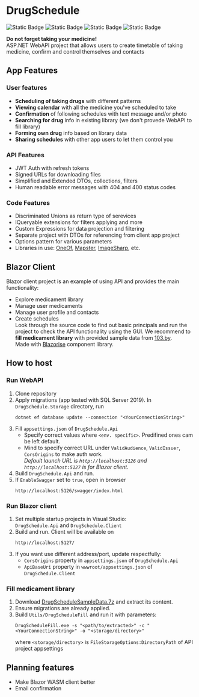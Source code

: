# DrugSchedule
![Static Badge](https://img.shields.io/badge/.NET%208-blue?style=for-the-badge)
![Static Badge](https://img.shields.io/badge/EF%20Core-8A2BE2?style=for-the-badge)
![Static Badge](https://img.shields.io/badge/SQL%20Server-d38712?style=for-the-badge)
![Static Badge](https://img.shields.io/badge/Blazor_WASM-592c8c?style=for-the-badge)    
     
**Do not forget taking your medicine!**    
ASP.NET WebAPI project that allows users to create timetable of taking medicine, confirm and control themselves and contacts     
    
## App Features
### User features
- **Scheduling of taking drugs** with different patterns
- **Viewing calendar** with all the medicine you've scheduled to take 
- **Confirmation** of following schedules with text message and/or photo 
- **Searching for drug** info in existing library (we don't provede WebAPI to fill library)
- **Forming own drug** info based on library data
- **Sharing schedules** with other app users to let them control you

### API Features
- JWT Auth with refresh tokens
- Signed URLs for downloading files
- Simplified and Extended DTOs, collections, filters
- Human readable error messages with 404 and 400 status codes

### Code Features
- Discriminated Unions as return type of serevices
- IQueryable extensions for filters applying and more
- Custom Expressions for data projection and filtering
- Separate project with DTOs for referencing from client app project
- Options pattern for various parameters
- Libraries in use: [OneOf](https://github.com/mcintyre321/OneOf), [Mapster](https://github.com/MapsterMapper/Mapster), [ImageSharp](https://github.com/SixLabors/ImageSharp), etc.     
     
## Blazor Client
Blazor client project is an example of using API and provides the main functionality:
- Explore medicament library
- Manage user medicaments
- Manage user profile and contacts
- Create schedules     
Look through the source code to find out basic principals and run the project to check the API functionality using the GUI. We recommend to **fill medicament library** with provided sample data from [103.by](https://apteka.103.by/).    
Made with [Blazorise](https://github.com/Megabit/Blazorise) component library.     
     
     
## How to host
### Run WebAPI
1. Clone repository
1. Apply migrations (app tested with SQL Server 2019). In `DrugSchedule.Storage` directory, run
   ```
   dotnet ef database update --connection "<YourConnectionString>"
   ```
1. Fill `appsettings.json` of `DrugSchedule.Api`
   - Specify correct values where `<env. specific>`. Predifined ones cam be left default.    
   - Mind to specify correct URL under `ValidAudience`, `ValidIssuer`, `CorsOrigins` to make auth work.    
     *Default launch URL is `http://localhost:5126` and `http://localhost:5127` is for Blazor client.* 
1. Build `DrugSchedule.Api` and run.   
1. If `EnableSwagger` set to `true`, open in browser
   ```
   http://localhost:5126/swagger/index.html
   ```
        
### Run Blazor client
1. Set multiple startup projects in Visual Studio:    
   `DrugSchedule.Api` and `DrugSchedule.Client`
1. Build and run. Client will be available on
   ```
   http://localhost:5127/
   ```
1. If you want use different address/port, update respectfully:
   - `CorsOrigins` property in `appsettings.json` of `DrugSchedule.Api`
   - `ApiBaseUri` property in `wwwroot/appsettings.json` of `DrugSchedule.Client`
        
### Fill medicament library
1. Download [DrugScheduleSampleData.7z](https://www.mediafire.com/file/r42zsb7uqqze8t9/DrugScheduleSampleData.7z/file) and extract its content.
1. Ensure migrations are already applied. 
1. Build `Utils/DrugScheduleFill` and run it with parameters:
   ```
   DrugScheduleFill.exe -s "<path/to/extracted>" -c "<YourConnectionString>" -o "<storage/directory>"
   ```
   where `<storage/directory>` is `FileStorageOptions:DirectoryPath` of API project appsettings     
        
## Planning features
- Make Blazor WASM client better
- Email confirmation
